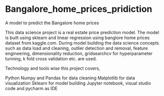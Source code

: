 # Bangalore_home_prices_pridiction
A model to predict the Bangalore home prices

This data science project is a real estate price prediction model.
The model is built using sklearn and linear regression using banglore home prices dataset from kaggle.com.
During model building the data science concepts such as data load and cleaning, outlier detection and removal, feature engineering, dimensionality reduction, gridsearchcv for hyperparameter tunning, k fold cross validation etc. are used.

Technology and tools wise this project covers,

Python
Numpy and Pandas for data cleaning
Matplotlib for data visualization
Sklearn for model building
Jupyter notebook, visual studio code and pycharm as IDE
